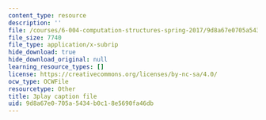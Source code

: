 ```yaml
---
content_type: resource
description: ''
file: /courses/6-004-computation-structures-spring-2017/9d8a67e0705a5434b0c18e5690fa46db_WXlcxHX0R_Y.vtt
file_size: 7740
file_type: application/x-subrip
hide_download: true
hide_download_original: null
learning_resource_types: []
license: https://creativecommons.org/licenses/by-nc-sa/4.0/
ocw_type: OCWFile
resourcetype: Other
title: 3play caption file
uid: 9d8a67e0-705a-5434-b0c1-8e5690fa46db
---
```

